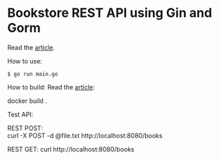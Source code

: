 # Bookstore REST API using Gin and Gorm

Read the [article](https://blog.logrocket.com/how-to-build-a-rest-api-with-golang-using-gin-and-gorm/).

How to use:

```
$ go run main.go
```

How to build: Read the [article](https://medium.com/@monirz/golang-dependency-solution-with-go-module-and-docker-8967da6dd9f6):

docker build .

Test API: 

REST POST:  
curl -X POST -d @file.txt http://localhost:8080/books

REST GET: 
curl http://localhost:8080/books


